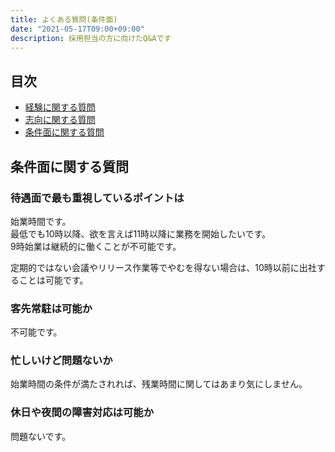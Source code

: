 ```yaml
---
title: よくある質問(条件面)
date: "2021-05-17T09:00+09:00"
description: 採用担当の方に向けたQ&Aです
---
```


## 目次

- [経験に関する質問](/recruit-qa/history)
- [志向に関する質問](/recruit-qa/direction)
- [条件面に関する質問](/recruit-qa/requirement)

## 条件面に関する質問

### 待遇面で最も重視しているポイントは

始業時間です。  
最低でも10時以降、欲を言えば11時以降に業務を開始したいです。  
9時始業は継続的に働くことが不可能です。

定期的ではない会議やリリース作業等でやむを得ない場合は、10時以前に出社することは可能です。

### 客先常駐は可能か

不可能です。

### 忙しいけど問題ないか

始業時間の条件が満たされれば、残業時間に関してはあまり気にしません。

### 休日や夜間の障害対応は可能か

問題ないです。

